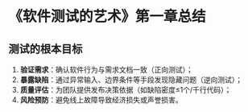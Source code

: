 # 《软件测试的艺术》第一章总结

## 测试的根本目标  
1. **验证需求**：确认软件行为与需求文档一致（正向测试）；  
2. **暴露缺陷**：通过异常输入、边界条件等手段发现隐藏问题（逆向测试）；  
3. **质量评估**：为团队提供发布决策依据（如缺陷密度≤1个/千行代码）；  
4. **风险预防**：避免线上故障导致经济损失或声誉损害。